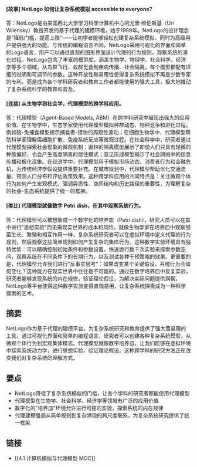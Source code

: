 #### [故事] NetLogo 如何让复杂系统模拟 accessible to everyone?

答：NetLogo是由美国西北大学学习科学计算机中心的尤里·维伦斯基（Uri Wilensky）教授开发的基于代理的建模环境，始于1999年。NetLogo的设计理念是"降低门槛，提高上限"——让初学者能够轻松创建复杂系统模拟，同时为高级用户提供强大的功能。与传统的编程语言不同，NetLogo采用可视化的界面和简单的Logo语言，用户可以通过直观的图形界面设计代理的行为规则，观察系统的演化过程。NetLogo包含了丰富的模型库，涵盖生物学、物理学、社会科学、经济学等多个领域，从鸟群飞行、蚁群觅食到疾病传播、社会隔离，每个模型都配有详细的说明和可调节的参数。这种开放性和易用性使得复杂系统模拟不再是少数专家的专利，而是成为各个学科研究者和教育工作者都能使用的强大工具，极大地推动了复杂系统科学的教育和普及。

#### [连接] 从生物学到社会学，代理模型的跨学科应用。

答：代理模型（Agent-Based Models, ABM）在跨学科研究中展现出强大的应用价值。在生物学中，生态学家使用代理模型模拟种群动态、物种竞争和进化过程，例如狼-兔捕食模型揭示捕食者-猎物的周期性波动；在细胞生物学中，代理模型帮助科学家理解癌细胞扩散、免疫系统反应等微观过程。在社会科学中，研究者通过代理模型探索社会现象的微观机制：谢林的隔离模型展示了即使人们只具有轻微的种族偏好，也会产生高度隔离的居住模式；意见形成模型揭示了社会网络中的信息传播和极化现象。在经济学中，代理模型用于模拟市场动态、消费者行为和金融危机，为传统经济学假设提供重要补充。在城市规划中，代理模型帮助优化交通流量、预测人口分布和评估政策效果。这种跨学科应用的共同特点是：关注微观个体行为如何产生宏观模式，强调异质性、空间结构和历史路径的重要性，为理解复杂的社会-生态系统提供了统一的框架。

#### [类比] 代理模型就像数字 Petri dish，在其中观察系统行为。

答：代理模型可以被想象成一个数字化的培养皿（Petri dish），研究人员可以在其中进行"思想实验"而无需现实世界的成本和风险。就像生物学家在培养皿中观察细菌生长、繁殖和相互作用一样，复杂系统研究者可以在虚拟环境中定义代理的行为规则，然后观察这些简单规则如何产生复杂的集体行为。这种数字实验环境具有独特优势：可以精确控制初始条件和参数设置，快速运行数千次实验来探索参数空间，观察系统在不同条件下的长期行为，以及测试各种干预策略的效果。更重要的是，代理模型允许我们进行"反事实思考"：如果改变某个关键假设，系统行为会如何变化？这种能力在现实世界中往往是不可能的。通过在数字培养皿中反复实验，研究者能够发现系统的内在规律，验证理论假设，为解决实际问题提供洞察。NetLogo等平台使得这种数字实验变得直观易用，让复杂系统探索成为一种科学探索的艺术。


## 摘要

NetLogo作为基于代理的建模平台，为复杂系统研究和教育提供了强大而易用的工具。通过可视化界面和简单的编程语言，研究者可以创建各种复杂系统模型，从微观个体行为到宏观集体模式。代理模型就像数字培养皿，让我们能够在虚拟环境中探索系统动力学，进行思想实验，验证理论假设。这种跨学科的研究方法正在改变我们对复杂系统的理解方式。

## 要点

- NetLogo降低了复杂系统模拟的门槛，让各个学科的研究者都能使用代理模型
- 代理模型在生物学、社会科学、经济学等领域有广泛的应用价值
- 数字化的"培养皿"环境允许进行可控的实验，探索系统的内在规律
- 代理建模强调从简单规则到复杂涌现的跨尺度联系，为复杂系统研究提供了统一框架

## 链接

- [[4.1 计算机模拟与代理模型 MOC]]
